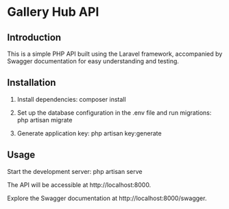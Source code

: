 # Gallery Hub API

## Introduction

This is a simple PHP API built using the Laravel framework, accompanied by Swagger documentation for easy understanding and testing.

## Installation

1. Install dependencies:
composer install

2. Set up the database configuration in the .env file and run migrations:
php artisan migrate

3. Generate application key:
php artisan key:generate

## Usage
Start the development server:
php artisan serve

The API will be accessible at http://localhost:8000.

Explore the Swagger documentation at http://localhost:8000/swagger.

